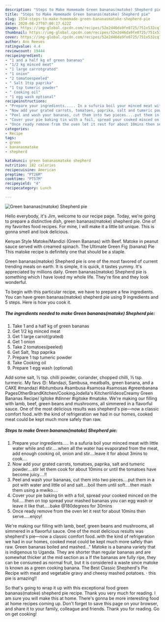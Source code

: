 ```yaml
---
description: "Steps to Make Homemade Green bananas(matoke) Shepherd pie"
title: "Steps to Make Homemade Green bananas(matoke) Shepherd pie"
slug: 1554-steps-to-make-homemade-green-bananasmatoke-shepherd-pie
date: 2020-08-27T07:00:17.622Z
image: https://img-global.cpcdn.com/recipes/52e2d46da9fe0725/751x532cq70/green-bananasmatoke-shepherd-pie-recipe-main-photo.jpg
thumbnail: https://img-global.cpcdn.com/recipes/52e2d46da9fe0725/751x532cq70/green-bananasmatoke-shepherd-pie-recipe-main-photo.jpg
cover: https://img-global.cpcdn.com/recipes/52e2d46da9fe0725/751x532cq70/green-bananasmatoke-shepherd-pie-recipe-main-photo.jpg
author: Ann Reeves
ratingvalue: 4.4
reviewcount: 19444
recipeingredient:
- "1 and a half kg of green bananas"
- "1/2 kg minced meat"
- "1 large carrotgrated"
- "1 onion"
- "2 tomatoespeeled"
- " Salt 1tsp paprika"
- "1 tsp tumeric powder"
- " Cooking oil"
- "1 egg wash optional"
recipeinstructions:
- "Prepare your ingredients..... In a sufuria boil your minced meat with little water while and stir.....when all the water has evaporated from the meat, add enough cooking oil, onion and stir....leave it for about 3mins to cook...."
- "Now add your grated carrots, tomatoes, paprika, salt and tumeric powder....stir let them cook for about 10mins or until the tomatoes have become juicy....!!"
- "Peel and wash your bananas, cut them into two pieces....put them in a pot with water and little oil and salt....boil them until soft....then mash them using a mwiko...."
- "Cover your pie baking tin with a foil, spread your cooked minced on the foil.....then on top spread your mashed bananas you can egg wash or leave it like that.....bake @180degrees for 30mins"
- "Once ready remove from the oven let it rest for about 10mins then serve.....enjoy!"
categories:
- Recipe
tags:
- green
- bananasmatoke
- shepherd

katakunci: green bananasmatoke shepherd 
nutrition: 182 calories
recipecuisine: American
preptime: "PT26M"
cooktime: "PT57M"
recipeyield: "4"
recipecategory: Lunch

---
```



![Green bananas(matoke) Shepherd pie](https://img-global.cpcdn.com/recipes/52e2d46da9fe0725/751x532cq70/green-bananasmatoke-shepherd-pie-recipe-main-photo.jpg)

Hello everybody, it's Jim, welcome to our recipe page. Today, we're going to prepare a distinctive dish, green bananas(matoke) shepherd pie. One of my favorites food recipes. For mine, I will make it a little bit unique. This is gonna smell and look delicious.

Kenyan Style Matoke/Mandizi (Green Bananas) with Beef. Matoke in peanut sauce served with creamed spinach. The Ultimate Green Fig (banana) Pie This matoke recipe is definitely one that should be a staple.

Green bananas(matoke) Shepherd pie is one of the most favored of current trending meals on earth. It is simple, it is quick, it tastes yummy. It's appreciated by millions daily. Green bananas(matoke) Shepherd pie is something which I have loved my whole life. They're fine and they look wonderful.


To begin with this particular recipe, we have to prepare a few ingredients. You can have green bananas(matoke) shepherd pie using 9 ingredients and 5 steps. Here is how you cook it.

<!--inarticleads1-->

##### The ingredients needed to make Green bananas(matoke) Shepherd pie:

1. Take 1 and a half kg of green bananas
1. Get 1/2 kg minced meat
1. Get 1 large carrot(grated)
1. Get 1 onion
1. Take 2 tomatoes(peeled)
1. Get  Salt, 1tsp paprika
1. Prepare 1 tsp tumeric powder
1. Take  Cooking oil
1. Prepare 1 egg wash (optional)


Add some salt, ½ tsp. chilli powder, coriander, chopped chilli, ½ tsp. turmeric. My favs 😍: Mandazi, Sambusa, meatballs, green banana, and a CAKE #mandazi #ibitumbura #sambusa #samosa #samosas #greenbanana PagesOtherBrandKitchen/CookingJodella&#39;s KitchenVideosCreamy Green Bananas Recipe/ Igitoke #dinner #igitoke #matoke. We&#39;re making our filling with lamb, beef, green beans and mushrooms, all simmered in a flavorful sauce. One of the most delicious results was shepherd&#39;s pie­—now a classic comfort food..with the kind of refrigeration we had in our homes, cooked meat could be kept much more safely than raw. 

<!--inarticleads2-->

##### Steps to make Green bananas(matoke) Shepherd pie:

1. Prepare your ingredients..... In a sufuria boil your minced meat with little water while and stir.....when all the water has evaporated from the meat, add enough cooking oil, onion and stir....leave it for about 3mins to cook....
1. Now add your grated carrots, tomatoes, paprika, salt and tumeric powder....stir let them cook for about 10mins or until the tomatoes have become juicy....!!
1. Peel and wash your bananas, cut them into two pieces....put them in a pot with water and little oil and salt....boil them until soft....then mash them using a mwiko....
1. Cover your pie baking tin with a foil, spread your cooked minced on the foil.....then on top spread your mashed bananas you can egg wash or leave it like that.....bake @180degrees for 30mins
1. Once ready remove from the oven let it rest for about 10mins then serve.....enjoy!


We&#39;re making our filling with lamb, beef, green beans and mushrooms, all simmered in a flavorful sauce. One of the most delicious results was shepherd&#39;s pie­—now a classic comfort food..with the kind of refrigeration we had in our homes, cooked meat could be kept much more safely than raw. Green bananas boiled and mashed…&#34; Matoke is a banana variety that is indigenous to Uganda. They are shorter than regular bananas and are somewhat thicker at the mid section as a If the bananas are fully ripe, they can be consumed as normal fruit, but it is considered a waste since matoke is known as a green cooking banana. The Best Classic Shepherd&#39;s Pie Recipe with meat and vegetable gravy and cheesy mashed potatoes. · this pie is amazing!! 

So that's going to wrap it up with this exceptional food green bananas(matoke) shepherd pie recipe. Thank you very much for reading. I am sure you will make this at home. There's gonna be more interesting food at home recipes coming up. Don't forget to save this page on your browser, and share it to your family, colleague and friends. Thank you for reading. Go on get cooking!
